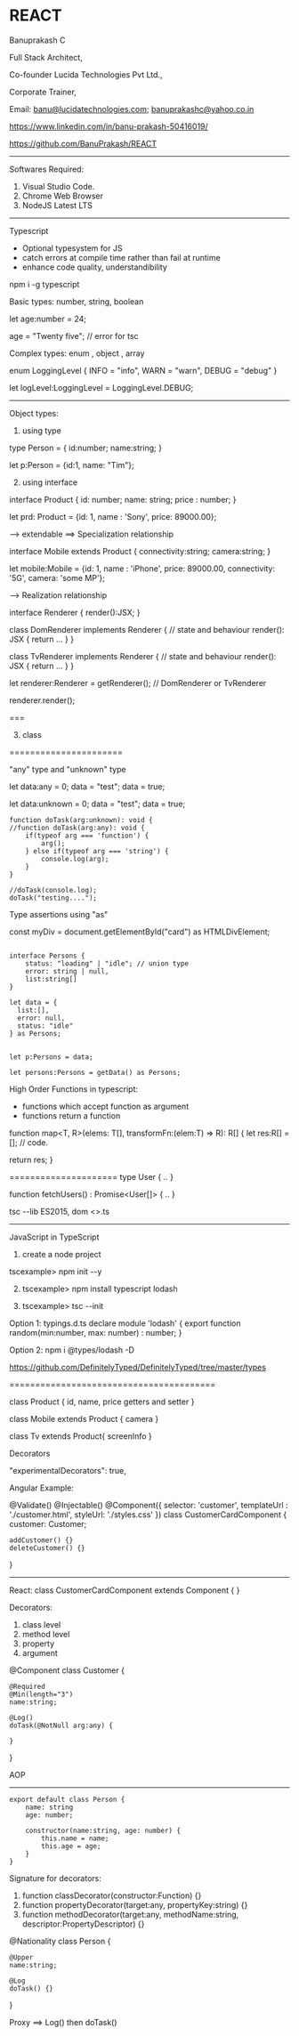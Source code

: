 # REACT
Banuprakash C

Full Stack Architect,

Co-founder Lucida Technologies Pvt Ltd.,

Corporate Trainer,

Email: 
banu@lucidatechnologies.com; 
banuprakashc@yahoo.co.in

https://www.linkedin.com/in/banu-prakash-50416019/

https://github.com/BanuPrakash/REACT

---------------------
Softwares Required:
1) Visual Studio Code. 
2) Chrome Web Browser
3) NodeJS Latest LTS

------------------

Typescript
* Optional typesystem for JS
* catch errors at compile time rather than fail at runtime
* enhance code quality, understandibility

npm i -g typescript

Basic types: number, string, boolean

let age:number = 24;

age = "Twenty five"; // error for tsc

Complex types: enum , object , array

enum LoggingLevel {
	INFO = "info",
	WARN = "warn",
	DEBUG = "debug"
}

let logLevel:LoggingLevel = LoggingLevel.DEBUG;

----

Object types:
1)   using type

type Person = {
	id:number;
	name:string;
}

let p:Person = {id:1, name: "Tim"};


2) using interface

interface Product {
	id: number;
	name: string;
	price : number;
}

let prd: Product = {id: 1, name : 'Sony', price: 89000.00};

--> extendable ==> Specialization relationship

interface Mobile extends Product {
	connectivity:string;
	camera:string;
}

let mobile:Mobile = {id: 1, name : 'iPhone', price: 89000.00, connectivity: '5G', camera: 'some MP'};

--> Realization relationship

interface Renderer {
	render():JSX;
}

class DomRenderer implements Renderer {
	// state and behaviour
	render(): JSX {
		return ...
	}
}

class TvRenderer implements Renderer {
	// state and behaviour
	render(): JSX {
		return ...
	}
}

let renderer:Renderer = getRenderer(); // DomRenderer or TvRenderer

renderer.render();

===

3) class

======================

"any" type and "unknown" type

let data:any  = 0;
data  = "test";
data = true;


let data:unknown = 0;
data  = "test";
data = true;


```
function doTask(arg:unknown): void {
//function doTask(arg:any): void {
	if(typeof arg === 'function') {
		arg();
	} else if(typeof arg === 'string') {
		console.log(arg);
  	}
}

//doTask(console.log);
doTask("testing....");
```

Type assertions using "as"

<div id="card"></div>

const myDiv = document.getElementById("card") as HTMLDivElement;

```

interface Persons {
	status: "loading" | "idle"; // union type
	error: string | null,
	list:string[]
}

let data = {
  list:[],
  error: null,
  status: "idle"	
} as Persons;


let p:Persons = data;

let persons:Persons = getData() as Persons;
```

High Order Functions in typescript:
* functions which accept function as argument
* functions return a function

function map<T, R>(elems: T[], transformFn:(elem:T) => R): R[] {
	let res:R[] = [];
 // code.

   return res;
}

=====================
type User {
	..
}

function fetchUsers() : Promise<User[]> {
	..
}

tsc --lib ES2015, dom <<file>>.ts

-------------------------

JavaScript in TypeScript

1) create a node project

tscexample> npm init --y

2) tscexample> npm install typescript lodash

3) tscexample> tsc --init

Option 1:
typings.d.ts
declare module 'lodash' {
    export function random(min:number, max: number) : number;
}


Option 2:
npm i @types/lodash -D

https://github.com/DefinitelyTyped/DefinitelyTyped/tree/master/types

========================================


class Product {
	id, name, price
	getters and setter
}

class Mobile extends Product {
	camera
}

class Tv extends Product{
	screenInfo
}

Decorators

"experimentalDecorators": true,

Angular Example:

@Validate()
@Injectable()
@Component({
	selector: 'customer',
	templateUrl : './customer.html',
	styleUrl: './styles.css'
})
class CustomerCardComponent {
	customer: Customer;

	addCustomer() {}
	deleteCustomer() {}
}

<customer></customer>

---

React:
class CustomerCardComponent extends Component {
}

Decorators:
1) class level
2) method level
3) property
4) argument



@Component
class Customer {

	@Required
	@Min(length="3")
	name:string;

	@Log()
	doTask(@NotNull arg:any) {

	}
}

AOP

-----------------------------------

```
export default class Person {
    name: string
    age: number;

    constructor(name:string, age: number) {
        this.name = name;
        this.age = age;
    }
}

```

Signature for decorators:
1) function classDecorator(constructor:Function) {}
2) function propertyDecorator(target:any, propertyKey:string) {}
3) function methodDecorator(target:any, methodName:string, descriptor:PropertyDescriptor) {}

@Nationality
class Person {

	@Upper
	name:string;

	@Log
	doTask() {}
}

Proxy ==> Log() then doTask()






